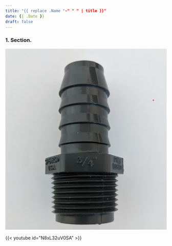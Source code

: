 ```yaml
---
title: "{{ replace .Name "-" " " | title }}"
date: {{ .Date }}
draft: false
---
```



### 1. Section.

![The bulkhead.](images/week2-bulkhead/bulkhead.png)

{{< youtube id="N8xL32uV0SA" >}}
